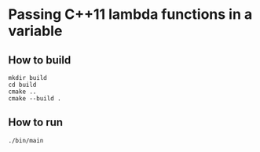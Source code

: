 # Passing C++11 lambda functions in a variable


## How to build
```
mkdir build
cd build
cmake ..
cmake --build .
```

## How to run
```
./bin/main

```
